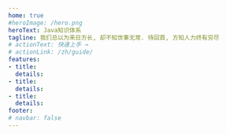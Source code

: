 ```yaml
---
home: true
#heroImage: /hero.png
heroText: Java知识体系
tagline: 我们总以为来日方长, 却不知世事无常. 待回首, 方知人力终有穷尽
# actionText: 快速上手 →
# actionLink: /zh/guide/
features:
- title: 
  details: 
- title: 
  details: 
- title: 
  details:
footer: 
# navbar: false
---
```

